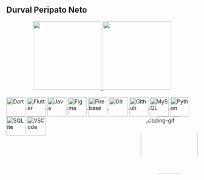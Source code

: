 ## Durval Peripato Neto
<div align="center">
  <a href="https://github.com/durvalperipato">
  <img height="180em" src="https://github-readme-stats.vercel.app/api?username=durvalperipato&show_icons=true&theme=dark&include_all_commits=true&count_private=true"/>
  <img height="180em" src="https://github-readme-stats.vercel.app/api/top-langs/?username=durvalperipato&layout=compact&langs_count=7&theme=dark"/>
</div>
<div style="display: inline_block"><br>
  <img align="center" alt="Dart" height="50" width="50" src="https://cdn.jsdelivr.net/gh/devicons/devicon/icons/dart/dart-original.svg"/>
  <img align="center" alt="Flutter" height="50" width="50" src="https://cdn.jsdelivr.net/gh/devicons/devicon/icons/flutter/flutter-original.svg"/>
  <img align="center" alt="Java" height="50" width="50" src="https://cdn.jsdelivr.net/gh/devicons/devicon/icons/java/java-original-wordmark.svg"/>
  <img align="center" alt="Figma" height="50" width="50" src="https://cdn.jsdelivr.net/gh/devicons/devicon/icons/figma/figma-original.svg"/>
  <img align="center" alt="Firebase" height="50" width="50" src="https://cdn.jsdelivr.net/gh/devicons/devicon/icons/firebase/firebase-plain-wordmark.svg"/>
  <img align="center" alt="Git" height="50" width="50" src="https://cdn.jsdelivr.net/gh/devicons/devicon/icons/git/git-original-wordmark.svg"/>
  <img align="center" alt="Github" height="50" width="50" src="https://cdn.jsdelivr.net/gh/devicons/devicon/icons/github/github-original-wordmark.svg"/>
  <img align="center" alt="MySQL" height="50" width="50" src="https://cdn.jsdelivr.net/gh/devicons/devicon/icons/mysql/mysql-original-wordmark.svg"/>
  <img align="center" alt="Python" height="50" width="50" src="https://cdn.jsdelivr.net/gh/devicons/devicon/icons/python/python-original.svg"/>
  <img align="center" alt="SQLite" height="50" width="50" src="https://cdn.jsdelivr.net/gh/devicons/devicon/icons/sqlite/sqlite-original-wordmark.svg"/>
  <img align="center" alt="VSCode" height="50" width="50" src="https://cdn.jsdelivr.net/gh/devicons/devicon/icons/vscode/vscode-original-wordmark.svg"/>
  <img align="right" alt="Coding-gif" height="150" width="150" style="border-radius:50px;" src="https://tenor.com/bQ8uA.gif">
    
</div>     
 
<div> 
 
 
 
</div>
